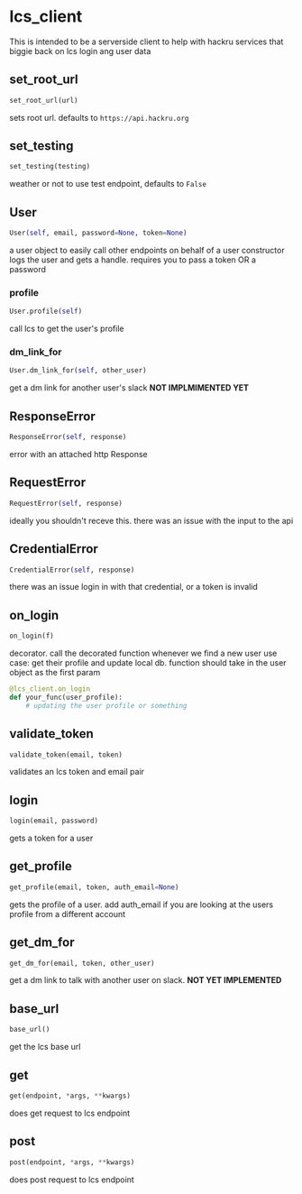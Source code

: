 <h1 id="lcs_client">lcs_client</h1>


This is intended to be a serverside client to help with hackru services that biggie back
on lcs login ang user data

<h2 id="lcs_client.set_root_url">set_root_url</h2>

```python
set_root_url(url)
```
sets root url. defaults to `https://api.hackru.org`
<h2 id="lcs_client.set_testing">set_testing</h2>

```python
set_testing(testing)
```
weather or not to use test endpoint, defaults to `False`
<h2 id="lcs_client.User">User</h2>

```python
User(self, email, password=None, token=None)
```

a user object to easily call other endpoints on behalf of a user
constructor logs the user and gets a handle. requires you to pass a token OR a password

<h3 id="lcs_client.User.profile">profile</h3>

```python
User.profile(self)
```
call lcs to get the user's profile
<h3 id="lcs_client.User.dm_link_for">dm_link_for</h3>

```python
User.dm_link_for(self, other_user)
```
get a dm link for another user's slack __NOT IMPLMIMENTED YET__
<h2 id="lcs_client.ResponseError">ResponseError</h2>

```python
ResponseError(self, response)
```
error with an attached http Response
<h2 id="lcs_client.RequestError">RequestError</h2>

```python
RequestError(self, response)
```
ideally you shouldn't receve this. there was an issue with the input to the api
<h2 id="lcs_client.CredentialError">CredentialError</h2>

```python
CredentialError(self, response)
```
there was an issue login in with that credential, or a token is invalid
<h2 id="lcs_client.on_login">on_login</h2>

```python
on_login(f)
```

decorator. call the decorated function whenever we find a new user
use case: get their profile and update local db.
function should take in the user object as the first param

```python
@lcs_client.on_login
def your_func(user_profile):
    # updating the user profile or something
```

<h2 id="lcs_client.validate_token">validate_token</h2>

```python
validate_token(email, token)
```
validates an lcs token and email pair
<h2 id="lcs_client.login">login</h2>

```python
login(email, password)
```
gets a token for a user
<h2 id="lcs_client.get_profile">get_profile</h2>

```python
get_profile(email, token, auth_email=None)
```

gets the profile of a user. add auth_email if you are looking at the users profile
from a different account

<h2 id="lcs_client.get_dm_for">get_dm_for</h2>

```python
get_dm_for(email, token, other_user)
```

get a dm link to talk with another user on slack. __NOT YET IMPLEMENTED__

<h2 id="lcs_client.base_url">base_url</h2>

```python
base_url()
```
get the lcs base url
<h2 id="lcs_client.get">get</h2>

```python
get(endpoint, *args, **kwargs)
```
does get request to lcs endpoint
<h2 id="lcs_client.post">post</h2>

```python
post(endpoint, *args, **kwargs)
```
does post request to lcs endpoint
